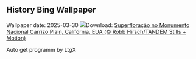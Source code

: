 ## History Bing Wallpaper
Wallpaper date: 2025-03-30
![](https://www.bing.com/th?id=OHR.CarrizoBloom_PT-BR8458116464_UHD.jpg&w=1000)Download: [Superfloração no Monumento Nacional Carrizo Plain, Califórnia, EUA (© Robb Hirsch/TANDEM Stills + Motion)](https://www.bing.com/th?id=OHR.CarrizoBloom_PT-BR8458116464_UHD.jpg)

Auto get programm by LtgX
